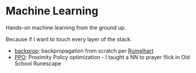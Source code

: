 # Machine Learning

Hands-on machine learning from the ground up.

Because if I want to touch every layer of the stack.

- [backprop](https://github.com/JohnZolton/Neural-Networks/tree/main/backprop): backpropagation from scratch per [Rumelhart](https://gwern.net/doc/ai/nn/1986-rumelhart-2.pdf)
- [PPO](https://github.com/JohnZolton/Neural-Networks/tree/main/PPO): Proximity Policy optimization - I taught a NN to prayer flick in Old School Runescape
